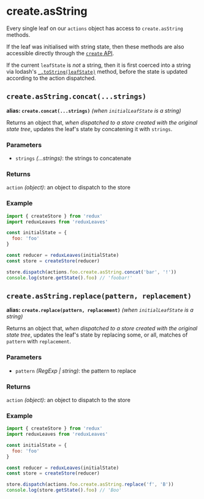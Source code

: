 # create.asString

Every single leaf on our `actions` object has access to `create.asString` methods.

If the leaf was initialised with string state, then these methods are also accessible directly through the [`create` API](https://github.com/richardcrng/redux-leaves/tree/master/docs/create).

If the current `leafState` is *not* a string, then it is first coerced into a string via lodash's [`_.toString(leafState)`](https://lodash.com/docs/4.17.11#toString) method, before the state is updated according to the action dispatched.

## `create.asString.concat(...strings)`
**alias: `create.concat(...strings)`** *(when `initialLeafState` is a string)*

Returns an object that, *when dispatched to a store created with the original state tree*, updates the leaf's state by concatening it with `strings`.

### Parameters
- `strings` *(...strings)*: the strings to concatenate

### Returns
`action` *(object)*: an object to dispatch to the store

### Example
```js
import { createStore } from 'redux'
import reduxLeaves from 'reduxLeaves'

const initialState = {
  foo: 'foo'
}

const reducer = reduxLeaves(initialState)
const store = createStore(reducer)
```
```js
store.dispatch(actions.foo.create.asString.concat('bar', '!'))
console.log(store.getState().foo) // 'foobar!'
```

## `create.asString.replace(pattern, replacement)`
**alias: `create.replace(pattern, replacement)`** *(when `initialLeafState` is a string)*

Returns an object that, *when dispatched to a store created with the original state tree*, updates the leaf's state by replacing some, or all, matches of `pattern` with `replacement`.

### Parameters
- `pattern` *(RegExp | string)*: the pattern to replace

### Returns
`action` *(object)*: an object to dispatch to the store

### Example
```js
import { createStore } from 'redux'
import reduxLeaves from 'reduxLeaves'

const initialState = {
  foo: 'foo'
}

const reducer = reduxLeaves(initialState)
const store = createStore(reducer)
```
```js
store.dispatch(actions.foo.create.asString.replace('f', 'B'))
console.log(store.getState().foo) // 'Boo'
```